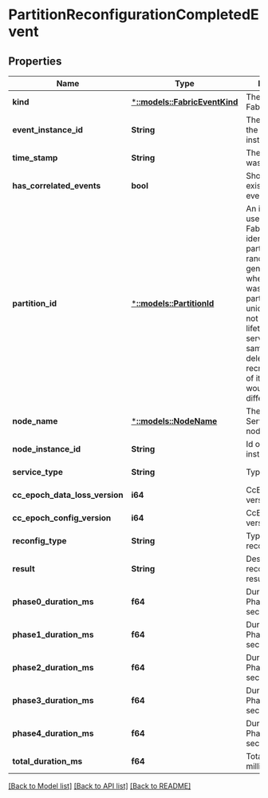 # PartitionReconfigurationCompletedEvent

## Properties
Name | Type | Description | Notes
------------ | ------------- | ------------- | -------------
**kind** | [***::models::FabricEventKind**](FabricEventKind.md) | The kind of FabricEvent. | [default to null]
**event_instance_id** | **String** | The identifier for the FabricEvent instance. | [default to null]
**time_stamp** | **String** | The time event was logged. | [default to null]
**has_correlated_events** | **bool** | Shows there is existing related events available. | [optional] [default to null]
**partition_id** | [***::models::PartitionId**](PartitionId.md) | An internal ID used by Service Fabric to uniquely identify a partition. This is a randomly generated GUID when the service was created. The partition ID is unique and does not change for the lifetime of the service. If the same service was deleted and recreated the IDs of its partitions would be different. | [default to null]
**node_name** | [***::models::NodeName**](NodeName.md) | The name of a Service Fabric node. | [default to null]
**node_instance_id** | **String** | Id of Node instance. | [default to null]
**service_type** | **String** | Type of Service. | [default to null]
**cc_epoch_data_loss_version** | **i64** | CcEpochDataLoss version. | [default to null]
**cc_epoch_config_version** | **i64** | CcEpochConfig version. | [default to null]
**reconfig_type** | **String** | Type of reconfiguration. | [default to null]
**result** | **String** | Describes reconfiguration result. | [default to null]
**phase0_duration_ms** | **f64** | Duration of Phase0 in milli-seconds. | [default to null]
**phase1_duration_ms** | **f64** | Duration of Phase1 in milli-seconds. | [default to null]
**phase2_duration_ms** | **f64** | Duration of Phase2 in milli-seconds. | [default to null]
**phase3_duration_ms** | **f64** | Duration of Phase3 in milli-seconds. | [default to null]
**phase4_duration_ms** | **f64** | Duration of Phase4 in milli-seconds. | [default to null]
**total_duration_ms** | **f64** | Total duration in milli-seconds. | [default to null]

[[Back to Model list]](../README.md#documentation-for-models) [[Back to API list]](../README.md#documentation-for-api-endpoints) [[Back to README]](../README.md)


